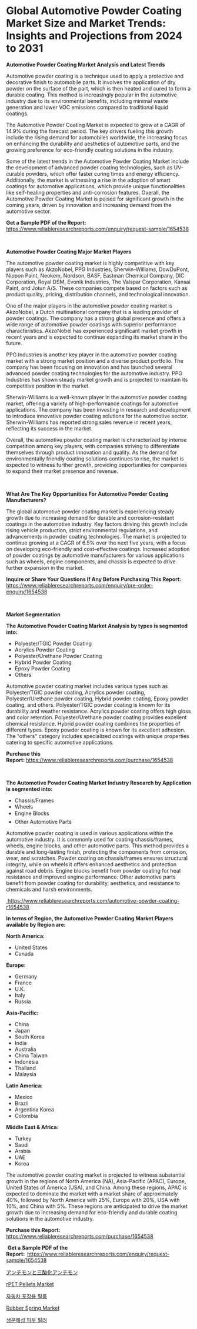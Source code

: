 <p><h1>Global Automotive Powder Coating Market Size and Market Trends: Insights and Projections from 2024 to 2031</h1></p><p><strong>Automotive Powder Coating Market Analysis and Latest Trends</strong></p>
<p><p>Automotive powder coating is a technique used to apply a protective and decorative finish to automobile parts. It involves the application of dry powder on the surface of the part, which is then heated and cured to form a durable coating. This method is increasingly popular in the automotive industry due to its environmental benefits, including minimal waste generation and lower VOC emissions compared to traditional liquid coatings.</p><p>The Automotive Powder Coating Market is expected to grow at a CAGR of 14.9% during the forecast period. The key drivers fueling this growth include the rising demand for automobiles worldwide, the increasing focus on enhancing the durability and aesthetics of automotive parts, and the growing preference for eco-friendly coating solutions in the industry.</p><p>Some of the latest trends in the Automotive Powder Coating Market include the development of advanced powder coating technologies, such as UV-curable powders, which offer faster curing times and energy efficiency. Additionally, the market is witnessing a rise in the adoption of smart coatings for automotive applications, which provide unique functionalities like self-healing properties and anti-corrosion features. Overall, the Automotive Powder Coating Market is poised for significant growth in the coming years, driven by innovation and increasing demand from the automotive sector.</p></p>
<p><strong>Get a Sample PDF of the Report:&nbsp;</strong> <a href="https://www.reliableresearchreports.com/enquiry/request-sample/1654538">https://www.reliableresearchreports.com/enquiry/request-sample/1654538</a></p>
<p>&nbsp;</p>
<p><strong>Automotive Powder Coating Major Market Players</strong></p>
<p><p>The automotive powder coating market is highly competitive with key players such as AkzoNobel, PPG Industries, Sherwin-Williams, DowDuPont, Nippon Paint, Neokem, Nordson, BASF, Eastman Chemical Company, DIC Corporation, Royal DSM, Evonik Industries, The Valspar Corporation, Kansai Paint, and Jotun A/S. These companies compete based on factors such as product quality, pricing, distribution channels, and technological innovation.</p><p>One of the major players in the automotive powder coating market is AkzoNobel, a Dutch multinational company that is a leading provider of powder coatings. The company has a strong global presence and offers a wide range of automotive powder coatings with superior performance characteristics. AkzoNobel has experienced significant market growth in recent years and is expected to continue expanding its market share in the future.</p><p>PPG Industries is another key player in the automotive powder coating market with a strong market position and a diverse product portfolio. The company has been focusing on innovation and has launched several advanced powder coating technologies for the automotive industry. PPG Industries has shown steady market growth and is projected to maintain its competitive position in the market.</p><p>Sherwin-Williams is a well-known player in the automotive powder coating market, offering a variety of high-performance coatings for automotive applications. The company has been investing in research and development to introduce innovative powder coating solutions for the automotive sector. Sherwin-Williams has reported strong sales revenue in recent years, reflecting its success in the market.</p><p>Overall, the automotive powder coating market is characterized by intense competition among key players, with companies striving to differentiate themselves through product innovation and quality. As the demand for environmentally friendly coating solutions continues to rise, the market is expected to witness further growth, providing opportunities for companies to expand their market presence and revenue.</p></p>
<p>&nbsp;</p>
<p><strong>What Are The Key Opportunities For Automotive Powder Coating Manufacturers?</strong></p>
<p><p>The global automotive powder coating market is experiencing steady growth due to increasing demand for durable and corrosion-resistant coatings in the automotive industry. Key factors driving this growth include rising vehicle production, strict environmental regulations, and advancements in powder coating technologies. The market is projected to continue growing at a CAGR of 6.5% over the next five years, with a focus on developing eco-friendly and cost-effective coatings. Increased adoption of powder coatings by automotive manufacturers for various applications such as wheels, engine components, and chassis is expected to drive further expansion in the market.</p></p>
<p><strong>Inquire or Share Your Questions If Any Before Purchasing This Report:</strong> <a href="https://www.reliableresearchreports.com/enquiry/pre-order-enquiry/1654538">https://www.reliableresearchreports.com/enquiry/pre-order-enquiry/1654538</a></p>
<p>&nbsp;</p>
<p><strong>Market Segmentation</strong></p>
<p><strong>The Automotive Powder Coating Market Analysis by types is segmented into:</strong></p>
<p><ul><li>Polyester/TGIC Powder Coating</li><li>Acrylics Powder Coating</li><li>Polyester/Urethane Powder Coating</li><li>Hybrid Powder Coating</li><li>Epoxy Powder Coating</li><li>Others</li></ul></p>
<p><p>Automotive powder coating market includes various types such as Polyester/TGIC powder coating, Acrylics powder coating, Polyester/Urethane powder coating, Hybrid powder coating, Epoxy powder coating, and others. Polyester/TGIC powder coating is known for its durability and weather resistance. Acrylics powder coating offers high gloss and color retention. Polyester/Urethane powder coating provides excellent chemical resistance. Hybrid powder coating combines the properties of different types. Epoxy powder coating is known for its excellent adhesion. The "others" category includes specialized coatings with unique properties catering to specific automotive applications.</p></p>
<p><strong>Purchase this Report:&nbsp;</strong><a href="https://www.reliableresearchreports.com/purchase/1654538">https://www.reliableresearchreports.com/purchase/1654538</a></p>
<p>&nbsp;</p>
<p><strong>The Automotive Powder Coating Market Industry Research by Application is segmented into:</strong></p>
<p><ul><li>Chassis/Frames</li><li>Wheels</li><li>Engine Blocks</li><li>Other Automotive Parts</li></ul></p>
<p><p>Automotive powder coating is used in various applications within the automotive industry. It is commonly used for coating chassis/frames, wheels, engine blocks, and other automotive parts. This method provides a durable and long-lasting finish, protecting the components from corrosion, wear, and scratches. Powder coating on chassis/frames ensures structural integrity, while on wheels it offers enhanced aesthetics and protection against road debris. Engine blocks benefit from powder coating for heat resistance and improved engine performance. Other automotive parts benefit from powder coating for durability, aesthetics, and resistance to chemicals and harsh environments.</p></p>
<p><a href="https://www.reliableresearchreports.com/automotive-powder-coating-r1654538">&nbsp;https://www.reliableresearchreports.com/automotive-powder-coating-r1654538</a></p>
<p><strong>In terms of Region, the Automotive Powder Coating Market Players available by Region are:</strong></p>
<p>
    <p> <strong> North America: </strong>
        <ul>
            <li>United States</li>
            <li>Canada</li>
        </ul>
        </p> 
    <p> <strong> Europe: </strong>
        <ul>
            <li>Germany</li>
            <li>France</li>
            <li>U.K.</li>
            <li>Italy</li>
            <li>Russia</li>
        </ul>
        </p> 
    <p> <strong> Asia-Pacific: </strong>
        <ul>
            <li>China</li>
            <li>Japan</li>
            <li>South Korea</li>
            <li>India</li>
            <li>Australia</li>
            <li>China Taiwan</li>
            <li>Indonesia</li>
            <li>Thailand</li>
            <li>Malaysia</li>
        </ul>
        </p> 
    <p> <strong> Latin America: </strong>
        <ul>
            <li>Mexico</li>
            <li>Brazil</li>
            <li>Argentina Korea</li>
            <li>Colombia</li>
        </ul>
        </p> 
    <p> <strong> Middle East & Africa: </strong>
        <ul>
            <li>Turkey</li>
            <li>Saudi</li>
            <li>Arabia</li>
            <li>UAE</li>
            <li>Korea</li>
        </ul>
    </p>
    </p>
<p><p>The automotive powder coating market is projected to witness substantial growth in the regions of North America (NA), Asia-Pacific (APAC), Europe, United States of America (USA), and China. Among these regions, APAC is expected to dominate the market with a market share of approximately 40%, followed by North America with 25%, Europe with 20%, USA with 10%, and China with 5%. These regions are anticipated to drive the market growth due to increasing demand for eco-friendly and durable coating solutions in the automotive industry.</p></p>
<p><strong>Purchase this Report: </strong><a href="https://www.reliableresearchreports.com/purchase/1654538">https://www.reliableresearchreports.com/purchase/1654538</a></p>
<p>&nbsp;<strong>Get a Sample PDF of the Report:&nbsp;&nbsp;</strong><a href="https://www.reliableresearchreports.com/enquiry/request-sample/1654538">https://www.reliableresearchreports.com/enquiry/request-sample/1654538</a></p>
<p><strong></strong></p>
<p><p><a href="https://github.com/MacyOrn/Market-Research-Report-List-1/blob/main/1893214135244.md">アンチモンと三酸化アンチモン</a></p><p><a href="https://github.com/sardarp081/Market-Research-Report-List-1/blob/main/rpet-pellets-market.md">rPET Pellets Market</a></p><p><a href="https://medium.com/@truyen145_82923/%EC%9E%90%EB%8F%99%EC%B0%A8-%EB%9E%A9%ED%95%91-%ED%95%84%EB%A6%84-%EC%8B%9C%EC%9E%A5-%EC%A1%B0%EC%82%AC-%EB%B0%8F-%EC%82%B0%EC%97%85-%EB%B3%80%ED%99%94-%EB%B0%8F-2031%EB%85%84%EA%B9%8C%EC%A7%80%EC%9D%98-%EC%98%88%EC%B8%A1-0f5c97a28fb8">자동차 포장용 필름</a></p><p><a href="https://github.com/gcimaudf65/Market-Research-Report-List-1/blob/main/rubber-spring-market.md">Rubber Spring Market</a></p><p><a href="https://medium.com/@truyen145_82923/%EC%83%9D%EB%B6%84%ED%95%B4%EC%84%B1-%ED%94%BC%EB%B6%80-%ED%95%84%EB%9F%AC-%EC%8B%9C%EC%9E%A5-%EA%B7%9C%EB%AA%A8%EB%8A%94-%EC%97%B0%ED%8F%89%EA%B7%A0-%EC%84%B1%EC%9E%A5%EB%A5%A0-%EB%A1%9C-%EC%A6%9D%EA%B0%80%ED%95%98%EA%B3%A0-%EC%9E%88%EC%9C%BC%EB%A9%B0-%EC%9D%B4-%EB%B3%B4%EA%B3%A0%EC%84%9C%EB%8A%94-%EC%8B%9C%EC%9E%A5-%EC%84%B8%EB%B6%84%ED%99%94-%EC%84%B1%EC%9E%A5-%EB%B0%8F-2024%EB%85%84%EB%B6%80%ED%84%B0-2031%EB%85%84%EA%B9%8C%EC%A7%80%EC%9D%98-%EC%98%88%EC%B8%A1-%EB%B6%84%EC%84%9D%EC%9D%84-%EB%8B%A4%EB%A3%A8%EA%B3%A0-%EC%9E%88%EC%8A%B5%EB%8B%88%EB%8B%A4-41fa8745bfb7">생분해성 피부 필러</a></p></p>